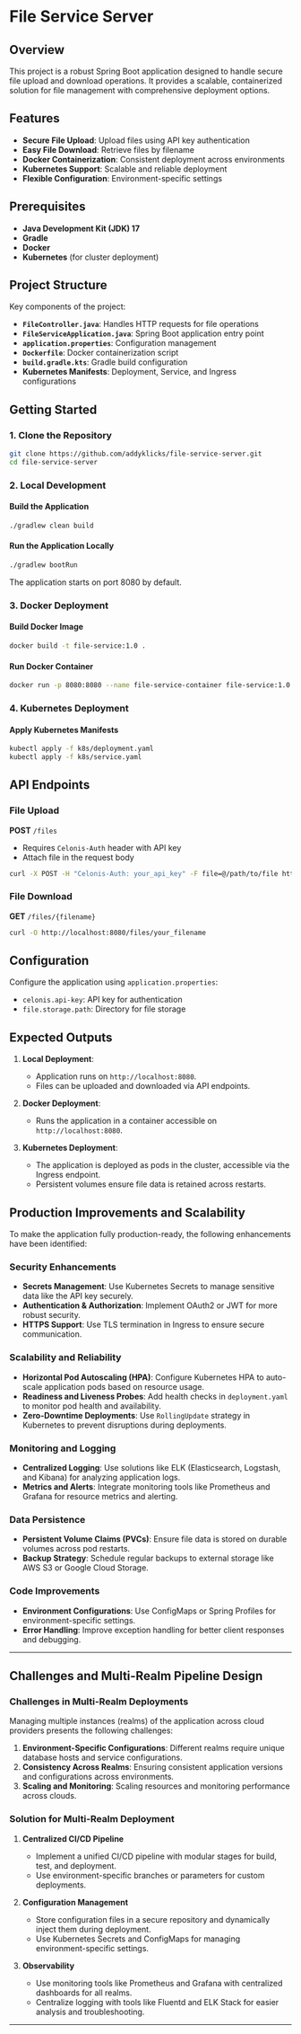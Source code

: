 # File Service Server

## Overview

This project is a robust Spring Boot application designed to handle secure file upload and download operations. It provides a scalable, containerized solution for file management with comprehensive deployment options.

## Features

- **Secure File Upload**: Upload files using API key authentication
- **Easy File Download**: Retrieve files by filename
- **Docker Containerization**: Consistent deployment across environments
- **Kubernetes Support**: Scalable and reliable deployment
- **Flexible Configuration**: Environment-specific settings

## Prerequisites

- **Java Development Kit (JDK) 17**
- **Gradle**
- **Docker**
- **Kubernetes** (for cluster deployment)

## Project Structure

Key components of the project:

- **`FileController.java`**: Handles HTTP requests for file operations
- **`FileServiceApplication.java`**: Spring Boot application entry point
- **`application.properties`**: Configuration management
- **`Dockerfile`**: Docker containerization script
- **`build.gradle.kts`**: Gradle build configuration
- **Kubernetes Manifests**: Deployment, Service, and Ingress configurations

## Getting Started

### 1. Clone the Repository

```bash
git clone https://github.com/addyklicks/file-service-server.git
cd file-service-server
```

### 2. Local Development

#### Build the Application

```bash
./gradlew clean build
```

#### Run the Application Locally

```bash
./gradlew bootRun
```

The application starts on port 8080 by default.

### 3. Docker Deployment

#### Build Docker Image

```bash
docker build -t file-service:1.0 .
```

#### Run Docker Container

```bash
docker run -p 8080:8080 --name file-service-container file-service:1.0
```

### 4. Kubernetes Deployment

#### Apply Kubernetes Manifests

```bash
kubectl apply -f k8s/deployment.yaml
kubectl apply -f k8s/service.yaml
```

## API Endpoints

### File Upload

**POST** `/files`
- Requires `Celonis-Auth` header with API key
- Attach file in the request body

```bash
curl -X POST -H "Celonis-Auth: your_api_key" -F file=@/path/to/file http://localhost:8080/files
```

### File Download

**GET** `/files/{filename}`

```bash
curl -O http://localhost:8080/files/your_filename
```

## Configuration

Configure the application using `application.properties`:

- `celonis.api-key`: API key for authentication
- `file.storage.path`: Directory for file storage

## Expected Outputs

1. **Local Deployment**:
   - Application runs on `http://localhost:8080`.
   - Files can be uploaded and downloaded via API endpoints.

2. **Docker Deployment**:
   - Runs the application in a container accessible on `http://localhost:8080`.

3. **Kubernetes Deployment**:
   - The application is deployed as pods in the cluster, accessible via the Ingress endpoint.
   - Persistent volumes ensure file data is retained across restarts.




## Production Improvements and Scalability

To make the application fully production-ready, the following enhancements have been identified:

### Security Enhancements
- **Secrets Management**: Use Kubernetes Secrets to manage sensitive data like the API key securely.
- **Authentication & Authorization**: Implement OAuth2 or JWT for more robust security.
- **HTTPS Support**: Use TLS termination in Ingress to ensure secure communication.

### Scalability and Reliability
- **Horizontal Pod Autoscaling (HPA)**: Configure Kubernetes HPA to auto-scale application pods based on resource usage.
- **Readiness and Liveness Probes**: Add health checks in `deployment.yaml` to monitor pod health and availability.
- **Zero-Downtime Deployments**: Use `RollingUpdate` strategy in Kubernetes to prevent disruptions during deployments.

### Monitoring and Logging
- **Centralized Logging**: Use solutions like ELK (Elasticsearch, Logstash, and Kibana) for analyzing application logs.
- **Metrics and Alerts**: Integrate monitoring tools like Prometheus and Grafana for resource metrics and alerting.

### Data Persistence
- **Persistent Volume Claims (PVCs)**: Ensure file data is stored on durable volumes across pod restarts.
- **Backup Strategy**: Schedule regular backups to external storage like AWS S3 or Google Cloud Storage.

### Code Improvements
- **Environment Configurations**: Use ConfigMaps or Spring Profiles for environment-specific settings.
- **Error Handling**: Improve exception handling for better client responses and debugging.

---

## Challenges and Multi-Realm Pipeline Design

### Challenges in Multi-Realm Deployments
Managing multiple instances (realms) of the application across cloud providers presents the following challenges:

1. **Environment-Specific Configurations**: Different realms require unique database hosts and service configurations.
2. **Consistency Across Realms**: Ensuring consistent application versions and configurations across environments.
3. **Scaling and Monitoring**: Scaling resources and monitoring performance across clouds.

### Solution for Multi-Realm Deployment

1. **Centralized CI/CD Pipeline**
   - Implement a unified CI/CD pipeline with modular stages for build, test, and deployment.
   - Use environment-specific branches or parameters for custom deployments.

2. **Configuration Management**
   - Store configuration files in a secure repository and dynamically inject them during deployment.
   - Use Kubernetes Secrets and ConfigMaps for managing environment-specific settings.

3. **Observability**
   - Use monitoring tools like Prometheus and Grafana with centralized dashboards for all realms.
   - Centralize logging with tools like Fluentd and ELK Stack for easier analysis and troubleshooting.

---
